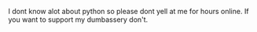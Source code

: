 I dont know alot about python so please dont yell at me for hours online. If you want to support my dumbassery don't.
